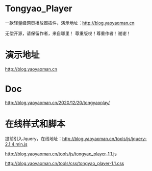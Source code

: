 # Tongyao_Player
一款轻量级网页播放器插件，演示地址：http://blog.yaoyaoman.cn

无偿开源，请保留作者，来自哪里！
尊重版权！尊重作者！谢谢！

# 演示地址
http://blog.yaoyaoman.cn

# Doc
http://blog.yaoyaoman.cn/2020/12/20/tongyaoplay/

# 在线样式和脚本
提前引入Jquery，在线地址：http://blog.yaoyaoman.cn/tools/js/jquery-2.1.4.min.js

http://blog.yaoyaoman.cn/tools/js/tongyao_player-1.1.js

http://blog.yaoyaoman.cn/tools/css/tongyao_player-1.1.css
